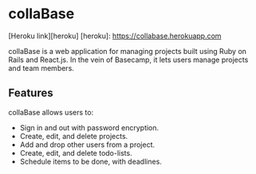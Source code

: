 # collaBase

[Heroku link][heroku]
[heroku]: https://collabase.herokuapp.com

collaBase is a web application for managing projects built using Ruby on Rails and React.js. In the vein of Basecamp, it lets users manage projects and team members.

## Features

collaBase allows users to:

* Sign in and out with password encryption.
* Create, edit, and delete projects.
* Add and drop other users from a project.
* Create, edit, and delete todo-lists.
* Schedule items to be done, with deadlines.
